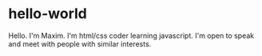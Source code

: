 # hello-world
Hello. I'm Maxim. I'm html/css coder learning javascript. I'm open to speak and meet with people with similar interests. 
